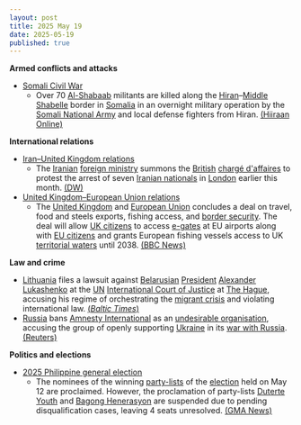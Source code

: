 ```yaml
---
layout: post
title: 2025 May 19
date: 2025-05-19
published: true
---
```



**Armed conflicts and attacks**

* [Somali Civil War](https://en.wikipedia.org/wiki/Somali_Civil_War_%282009%E2%80%93present%29 "Somali Civil War (2009–present)")
  + Over 70 [Al-Shabaab](https://en.wikipedia.org/wiki/Al-Shabaab_%28militant_group%29 "Al-Shabaab (militant group)") militants are killed along the [Hiran](https://en.wikipedia.org/wiki/Hiran%2C_Somalia "Hiran, Somalia")–[Middle Shabelle](https://en.wikipedia.org/wiki/Middle_Shabelle "Middle Shabelle") border in [Somalia](https://en.wikipedia.org/wiki/Somalia "Somalia") in an overnight military operation by the [Somali National Army](https://en.wikipedia.org/wiki/Somali_National_Army "Somali National Army") and local defense fighters from Hiran. [(Hiiraan Online)](https://www.hiiraan.com/news4/2025/May/201565/somali_army_kills_over_70_al_shabaab_militants_in_major_counter_offensive.aspx)

**International relations**

* [Iran–United Kingdom relations](https://en.wikipedia.org/wiki/Iran%E2%80%93United_Kingdom_relations "Iran–United Kingdom relations")
  + The [Iranian](https://en.wikipedia.org/wiki/Iran "Iran") [foreign ministry](https://en.wikipedia.org/wiki/Ministry_of_Foreign_Affairs_%28Iran%29 "Ministry of Foreign Affairs (Iran)") summons the [British](https://en.wikipedia.org/wiki/List_of_diplomatic_missions_of_the_United_Kingdom "List of diplomatic missions of the United Kingdom") [chargé d'affaires](https://en.wikipedia.org/wiki/Charg%C3%A9_d%27affaires "Chargé d'affaires") to protest the arrest of seven [Iranian nationals](https://en.wikipedia.org/wiki/Ethnicities_in_Iran "Ethnicities in Iran") in [London](https://en.wikipedia.org/wiki/London "London") earlier this month. [(DW)](https://www.dw.com/en/iran-summons-british-diplomat-over-arrest-of-nationals/a-72587364)
* [United Kingdom–European Union relations](https://en.wikipedia.org/wiki/United_Kingdom%E2%80%93European_Union_relations "United Kingdom–European Union relations")
  + The [United Kingdom](https://en.wikipedia.org/wiki/United_Kingdom "United Kingdom") and [European Union](https://en.wikipedia.org/wiki/European_Union "European Union") concludes a deal on travel, food and steels exports, fishing access, and [border security](https://en.wikipedia.org/wiki/Border_control "Border control"). The deal will allow [UK citizens](https://en.wikipedia.org/wiki/UK_citizens "UK citizens") to access [e-gates](https://en.wikipedia.org/wiki/Automated_border_control_system "Automated border control system") at EU airports along with [EU citizens](https://en.wikipedia.org/wiki/EU_citizenship "EU citizenship") and grants European fishing vessels access to UK [territorial waters](https://en.wikipedia.org/wiki/Territorial_waters "Territorial waters") until 2038. [(BBC News)](https://www.bbc.co.uk/news/live/cx2jkz3d0drt)

**Law and crime**

* [Lithuania](https://en.wikipedia.org/wiki/Lithuania "Lithuania") files a lawsuit against [Belarusian](https://en.wikipedia.org/wiki/Belarus "Belarus") [President](https://en.wikipedia.org/wiki/President_of_Belarus "President of Belarus") [Alexander Lukashenko](https://en.wikipedia.org/wiki/Alexander_Lukashenko "Alexander Lukashenko") at the [UN](https://en.wikipedia.org/wiki/United_Nations "United Nations") [International Court of Justice](https://en.wikipedia.org/wiki/International_Court_of_Justice "International Court of Justice") at [The Hague](https://en.wikipedia.org/wiki/The_Hague "The Hague"), accusing his regime of orchestrating the [migrant crisis](https://en.wikipedia.org/wiki/Belarus%E2%80%93European_Union_border_crisis "Belarus–European Union border crisis") and violating international law. [(*Baltic Times*)](https://www.baltictimes.com/lithuania_takes_belarus_to_hague_court_over_migrant_crisis_triggered_by_lukashenko_regime/)
* [Russia](https://en.wikipedia.org/wiki/Russia "Russia") bans [Amnesty International](https://en.wikipedia.org/wiki/Amnesty_International "Amnesty International") as an [undesirable organisation](https://en.wikipedia.org/wiki/Russian_undesirable_organizations_law "Russian undesirable organizations law"), accusing the group of openly supporting [Ukraine](https://en.wikipedia.org/wiki/Ukraine "Ukraine") in its [war with Russia](https://en.wikipedia.org/wiki/Russo-Ukrainian_War "Russo-Ukrainian War"). [(Reuters)](https://www.reuters.com/world/russia-bans-amnesty-international-undesirable-organisation-ifax-says-2025-05-19/)

**Politics and elections**

* [2025 Philippine general election](https://en.wikipedia.org/wiki/2025_Philippine_general_election "2025 Philippine general election")
  + The nominees of the winning [party-lists](https://en.wikipedia.org/wiki/Party-list_representation_in_the_House_of_Representatives_of_the_Philippines "Party-list representation in the House of Representatives of the Philippines") of the [election](https://en.wikipedia.org/wiki/2025_Philippine_House_of_Representatives_elections#Party-list_election_2 "2025 Philippine House of Representatives elections") held on May 12 are proclaimed. However, the proclamation of party-lists [Duterte Youth](https://en.wikipedia.org/wiki/Duterte_Youth "Duterte Youth") and [Bagong Henerasyon](https://en.wikipedia.org/wiki/Bagong_Henerasyon "Bagong Henerasyon") are suspended due to pending disqualification cases, leaving 4 seats unresolved. [(GMA News)](https://www.gmanetwork.com/news/topstories/nation/946634/52-party-list-groups-proclaimed-as-eleksyon-2025-winners/story/)
